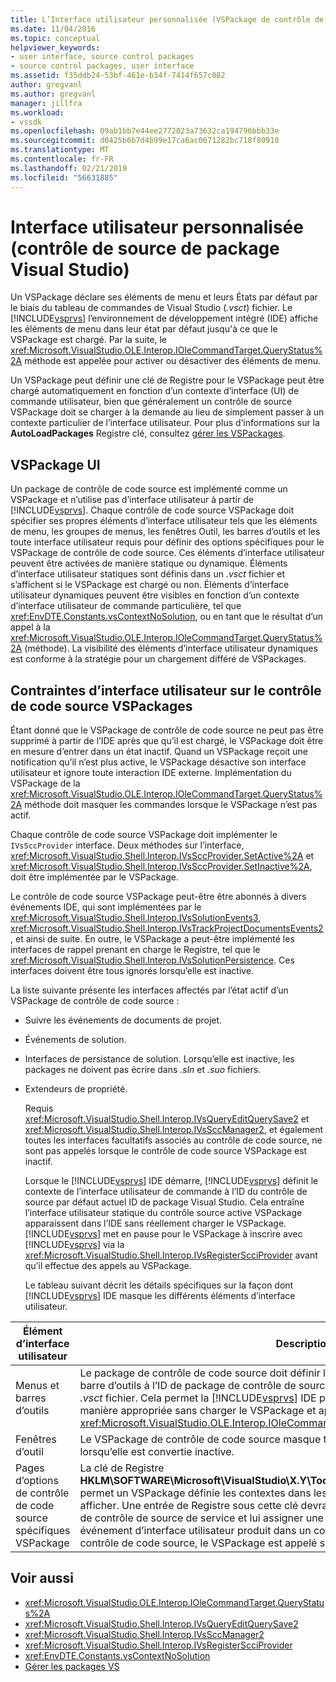 ```yaml
---
title: L’Interface utilisateur personnalisée (VSPackage de contrôle de code Source) | Microsoft Docs
ms.date: 11/04/2016
ms.topic: conceptual
helpviewer_keywords:
- user interface, source control packages
- source control packages, user interface
ms.assetid: f35ddb24-53bf-461e-b34f-7414f657c082
author: gregvanl
ms.author: gregvanl
manager: jillfra
ms.workload:
- vssdk
ms.openlocfilehash: 09ab1bb7e44ee2772023a73632ca194796bbb33e
ms.sourcegitcommit: d0425b6b7d4b99e17ca6ac0671282bc718f80910
ms.translationtype: MT
ms.contentlocale: fr-FR
ms.lasthandoff: 02/21/2019
ms.locfileid: "56631885"
---
```

# <a name="custom-user-interface-source-control-vspackage"></a>Interface utilisateur personnalisée (contrôle de source de package Visual Studio)
Un VSPackage déclare ses éléments de menu et leurs États par défaut par le biais du tableau de commandes de Visual Studio (*.vsct*) fichier. Le [!INCLUDE[vsprvs](../../code-quality/includes/vsprvs_md.md)] l’environnement de développement intégré (IDE) affiche les éléments de menu dans leur état par défaut jusqu'à ce que le VSPackage est chargé. Par la suite, le <xref:Microsoft.VisualStudio.OLE.Interop.IOleCommandTarget.QueryStatus%2A> méthode est appelée pour activer ou désactiver des éléments de menu.

 Un VSPackage peut définir une clé de Registre pour le VSPackage peut être chargé automatiquement en fonction d’un contexte d’interface (UI) de commande utilisateur, bien que généralement un contrôle de source VSPackage doit se charger à la demande au lieu de simplement passer à un contexte particulier de l’interface utilisateur. Pour plus d’informations sur la **AutoLoadPackages** Registre clé, consultez [gérer les VSPackages](../../extensibility/managing-vspackages.md).

## <a name="vspackage-ui"></a>VSPackage UI
 Un package de contrôle de code source est implémenté comme un VSPackage et n’utilise pas d’interface utilisateur à partir de [!INCLUDE[vsprvs](../../code-quality/includes/vsprvs_md.md)]. Chaque contrôle de code source VSPackage doit spécifier ses propres éléments d’interface utilisateur tels que les éléments de menu, les groupes de menus, les fenêtres Outil, les barres d’outils et les toute interface utilisateur requis pour définir des options spécifiques pour le VSPackage de contrôle de code source. Ces éléments d’interface utilisateur peuvent être activées de manière statique ou dynamique. Éléments d’interface utilisateur statiques sont définis dans un *.vsct* fichier et s’affichent si le VSPackage est chargé ou non. Éléments d’interface utilisateur dynamiques peuvent être visibles en fonction d’un contexte d’interface utilisateur de commande particulière, tel que <xref:EnvDTE.Constants.vsContextNoSolution>, ou en tant que le résultat d’un appel à la <xref:Microsoft.VisualStudio.OLE.Interop.IOleCommandTarget.QueryStatus%2A> (méthode). La visibilité des éléments d’interface utilisateur dynamiques est conforme à la stratégie pour un chargement différé de VSPackages.

## <a name="ui-constraints-on-source-control-vspackages"></a>Contraintes d’interface utilisateur sur le contrôle de code source VSPackages
 Étant donné que le VSPackage de contrôle de code source ne peut pas être supprimé à partir de l’IDE après que qu’il est chargé, le VSPackage doit être en mesure d’entrer dans un état inactif. Quand un VSPackage reçoit une notification qu’il n’est plus active, le VSPackage désactive son interface utilisateur et ignore toute interaction IDE externe. Implémentation du VSPackage de la <xref:Microsoft.VisualStudio.OLE.Interop.IOleCommandTarget.QueryStatus%2A> méthode doit masquer les commandes lorsque le VSPackage n’est pas actif.

 Chaque contrôle de code source VSPackage doit implémenter le `IVsSccProvider` interface. Deux méthodes sur l’interface, <xref:Microsoft.VisualStudio.Shell.Interop.IVsSccProvider.SetActive%2A> et <xref:Microsoft.VisualStudio.Shell.Interop.IVsSccProvider.SetInactive%2A>, doit être implémentée par le VSPackage.

 Le contrôle de code source VSPackage peut-être être abonnés à divers événements IDE, qui sont implémentées par le <xref:Microsoft.VisualStudio.Shell.Interop.IVsSolutionEvents3>, <xref:Microsoft.VisualStudio.Shell.Interop.IVsTrackProjectDocumentsEvents2>, et ainsi de suite. En outre, le VSPackage a peut-être implémenté les interfaces de rappel prenant en charge le Registre, tel que le <xref:Microsoft.VisualStudio.Shell.Interop.IVsSolutionPersistence>. Ces interfaces doivent être tous ignorés lorsqu’elle est inactive.

 La liste suivante présente les interfaces affectés par l’état actif d’un VSPackage de contrôle de code source :

- Suivre les événements de documents de projet.

- Événements de solution.

- Interfaces de persistance de solution. Lorsqu’elle est inactive, les packages ne doivent pas écrire dans *.sln* et *.suo* fichiers.

- Extendeurs de propriété.

  Requis <xref:Microsoft.VisualStudio.Shell.Interop.IVsQueryEditQuerySave2> et <xref:Microsoft.VisualStudio.Shell.Interop.IVsSccManager2>, et également toutes les interfaces facultatifs associés au contrôle de code source, ne sont pas appelés lorsque le contrôle de code source VSPackage est inactif.

  Lorsque le [!INCLUDE[vsprvs](../../code-quality/includes/vsprvs_md.md)] IDE démarre, [!INCLUDE[vsprvs](../../code-quality/includes/vsprvs_md.md)] définit le contexte de l’interface utilisateur de commande à l’ID du contrôle de source par défaut actuel ID de package Visual Studio. Cela entraîne l’interface utilisateur statique du contrôle source active VSPackage apparaissent dans l’IDE sans réellement charger le VSPackage. [!INCLUDE[vsprvs](../../code-quality/includes/vsprvs_md.md)] met en pause pour le VSPackage à inscrire avec [!INCLUDE[vsprvs](../../code-quality/includes/vsprvs_md.md)] via la <xref:Microsoft.VisualStudio.Shell.Interop.IVsRegisterScciProvider> avant qu’il effectue des appels au VSPackage.

  Le tableau suivant décrit les détails spécifiques sur la façon dont [!INCLUDE[vsprvs](../../code-quality/includes/vsprvs_md.md)] IDE masque les différents éléments d’interface utilisateur.

| Élément d’interface utilisateur | Description |
| - | - |
| Menus et barres d’outils | Le package de contrôle de code source doit définir les États de visibilité initiales de menu et barre d’outils à l’ID de package de contrôle de source dans le [VisibilityConstraints](../../extensibility/visibilityconstraints-element.md) section de la *.vsct* fichier. Cela permet la [!INCLUDE[vsprvs](../../code-quality/includes/vsprvs_md.md)] IDE pour définir l’état des éléments de menu de manière appropriée sans charger le VSPackage et appeler une implémentation de la <xref:Microsoft.VisualStudio.OLE.Interop.IOleCommandTarget.QueryStatus%2A> (méthode). |
| Fenêtres d’outil | Le VSPackage de contrôle de code source masque toutes les fenêtres Outil qu’il détient lorsqu’elle est convertie inactive. |
| Pages d’options de contrôle de code source spécifiques VSPackage | La clé de Registre **HKLM\SOFTWARE\Microsoft\VisualStudio\X.Y\ToolsOptionsPages\VisibilityCmdUIContexts** permet un VSPackage définie les contextes dans lesquels il requiert ses pages d’options à afficher. Une entrée de Registre sous cette clé devra être créée à l’aide de l’ID (SID) du service de contrôle de source de service et lui assigner une valeur DWORD de 1. Chaque fois qu’un événement d’interface utilisateur produit dans un contexte VSPackage est inscrit avec le contrôle de code source, le VSPackage est appelé si elle est active. |

## <a name="see-also"></a>Voir aussi
- <xref:Microsoft.VisualStudio.OLE.Interop.IOleCommandTarget.QueryStatus%2A>
- <xref:Microsoft.VisualStudio.Shell.Interop.IVsQueryEditQuerySave2>
- <xref:Microsoft.VisualStudio.Shell.Interop.IVsSccManager2>
- <xref:Microsoft.VisualStudio.Shell.Interop.IVsRegisterScciProvider>
- <xref:EnvDTE.Constants.vsContextNoSolution>
- [Gérer les packages VS](../../extensibility/managing-vspackages.md)